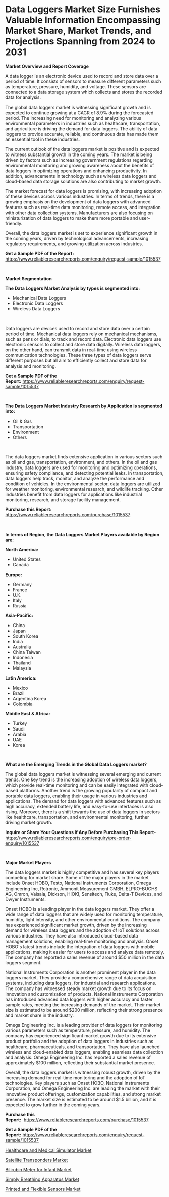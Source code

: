 <p><h1>Data Loggers Market Size Furnishes Valuable Information Encompassing Market Share, Market Trends, and Projections Spanning from 2024 to 2031</h1></p><p><strong>Market Overview and Report Coverage</strong></p>
<p><p>A data logger is an electronic device used to record and store data over a period of time. It consists of sensors to measure different parameters such as temperature, pressure, humidity, and voltage. These sensors are connected to a data storage system which collects and stores the recorded data for analysis.</p><p>The global data loggers market is witnessing significant growth and is expected to continue growing at a CAGR of 8.9% during the forecasted period. The increasing need for monitoring and analyzing various environmental parameters in industries such as healthcare, transportation, and agriculture is driving the demand for data loggers. The ability of data loggers to provide accurate, reliable, and continuous data has made them an essential tool in these industries.</p><p>The current outlook of the data loggers market is positive and is expected to witness substantial growth in the coming years. The market is being driven by factors such as increasing government regulations regarding environmental monitoring and growing awareness about the benefits of data loggers in optimizing operations and enhancing productivity. In addition, advancements in technology such as wireless data loggers and cloud-based data storage solutions are also contributing to market growth.</p><p>The market forecast for data loggers is promising, with increasing adoption of these devices across various industries. In terms of trends, there is a growing emphasis on the development of data loggers with advanced features such as real-time data monitoring, remote access, and integration with other data collection systems. Manufacturers are also focusing on miniaturization of data loggers to make them more portable and user-friendly.</p><p>Overall, the data loggers market is set to experience significant growth in the coming years, driven by technological advancements, increasing regulatory requirements, and growing utilization across industries.</p></p>
<p><strong>Get a Sample PDF of the Report:</strong> <a href="https://www.reliableresearchreports.com/enquiry/request-sample/1015537">https://www.reliableresearchreports.com/enquiry/request-sample/1015537</a></p>
<p>&nbsp;</p>
<p><strong>Market Segmentation</strong></p>
<p><strong>The Data Loggers Market Analysis by types is segmented into:</strong></p>
<p><ul><li>Mechanical Data Loggers</li><li>Electronic Data Loggers</li><li>Wireless Data Loggers</li></ul></p>
<p>&nbsp;</p>
<p><p>Data loggers are devices used to record and store data over a certain period of time. Mechanical data loggers rely on mechanical mechanisms, such as pens or dials, to track and record data. Electronic data loggers use electronic sensors to collect and store data digitally. Wireless data loggers, on the other hand, can transmit data in real-time using wireless communication technologies. These three types of data loggers serve different purposes but all aim to efficiently collect and store data for analysis and monitoring.</p></p>
<p><strong>Get a Sample PDF of the Report:</strong>&nbsp;<a href="https://www.reliableresearchreports.com/enquiry/request-sample/1015537">https://www.reliableresearchreports.com/enquiry/request-sample/1015537</a></p>
<p>&nbsp;</p>
<p><strong>The Data Loggers Market Industry Research by Application is segmented into:</strong></p>
<p><ul><li>Oil & Gas</li><li>Transportation</li><li>Environment</li><li>Others</li></ul></p>
<p>&nbsp;</p>
<p><p>The data loggers market finds extensive application in various sectors such as oil and gas, transportation, environment, and others. In the oil and gas industry, data loggers are used for monitoring and optimizing operations, ensuring safety compliance, and detecting potential leaks. In transportation, data loggers help track, monitor, and analyze the performance and condition of vehicles. In the environmental sector, data loggers are utilized for weather monitoring, environmental research, and wildlife tracking. Other industries benefit from data loggers for applications like industrial monitoring, research, and storage facility management.</p></p>
<p><strong>Purchase this Report:</strong>&nbsp; <a href="https://www.reliableresearchreports.com/purchase/1015537">https://www.reliableresearchreports.com/purchase/1015537</a></p>
<p>&nbsp;</p>
<p><strong>In terms of Region, the Data Loggers Market Players available by Region are:</strong></p>
<p>
    <p> <strong> North America: </strong>
        <ul>
            <li>United States</li>
            <li>Canada</li>
        </ul>
        </p> 
    <p> <strong> Europe: </strong>
        <ul>
            <li>Germany</li>
            <li>France</li>
            <li>U.K.</li>
            <li>Italy</li>
            <li>Russia</li>
        </ul>
        </p> 
    <p> <strong> Asia-Pacific: </strong>
        <ul>
            <li>China</li>
            <li>Japan</li>
            <li>South Korea</li>
            <li>India</li>
            <li>Australia</li>
            <li>China Taiwan</li>
            <li>Indonesia</li>
            <li>Thailand</li>
            <li>Malaysia</li>
        </ul>
        </p> 
    <p> <strong> Latin America: </strong>
        <ul>
            <li>Mexico</li>
            <li>Brazil</li>
            <li>Argentina Korea</li>
            <li>Colombia</li>
        </ul>
        </p> 
    <p> <strong> Middle East & Africa: </strong>
        <ul>
            <li>Turkey</li>
            <li>Saudi</li>
            <li>Arabia</li>
            <li>UAE</li>
            <li>Korea</li>
        </ul>
    </p>
    </p>
<p>&nbsp;</p>
<p><strong>What are the Emerging Trends in the Global Data Loggers market?</strong></p>
<p><p>The global data loggers market is witnessing several emerging and current trends. One key trend is the increasing adoption of wireless data loggers, which provide real-time monitoring and can be easily integrated with cloud-based platforms. Another trend is the growing popularity of compact and portable data loggers, enabling their usage in various industries and applications. The demand for data loggers with advanced features such as high accuracy, extended battery life, and easy-to-use interfaces is also rising. Moreover, there is a shift towards the use of data loggers in sectors like healthcare, transportation, and environmental monitoring, further driving market growth.</p></p>
<p><strong>Inquire or Share Your Questions If Any Before Purchasing This Report</strong>- <a href="https://www.reliableresearchreports.com/enquiry/pre-order-enquiry/1015537">https://www.reliableresearchreports.com/enquiry/pre-order-enquiry/1015537</a></p>
<p>&nbsp;</p>
<p><strong>Major Market Players</strong></p>
<p><p>The data loggers market is highly competitive and has several key players competing for market share. Some of the major players in the market include Onset HOBO, Testo, National Instruments Corporation, Omega Engineering Inc, Rotronic, Ammonit Measurement GMBH, ELPRO-BUCHS AG, Omron, Vaisala, Dickson, HIOKI, Sensitech, Fluke, Delta-T Devices, and Dwyer Instruments.</p><p>Onset HOBO is a leading player in the data loggers market. They offer a wide range of data loggers that are widely used for monitoring temperature, humidity, light intensity, and other environmental conditions. The company has experienced significant market growth, driven by the increasing demand for wireless data loggers and the adoption of IoT solutions across various industries. They have also introduced cloud-based data management solutions, enabling real-time monitoring and analysis. Onset HOBO's latest trends include the integration of data loggers with mobile applications, making it easier for users to access and analyze data remotely. The company has reported a sales revenue of around $50 million in the data loggers segment.</p><p>National Instruments Corporation is another prominent player in the data loggers market. They provide a comprehensive range of data acquisition systems, including data loggers, for industrial and research applications. The company has witnessed steady market growth due to its focus on innovation and customization of products. National Instruments Corporation has introduced advanced data loggers with higher accuracy and faster sample rates, meeting the increasing demands of the market. Their market size is estimated to be around $200 million, reflecting their strong presence and market share in the industry.</p><p>Omega Engineering Inc. is a leading provider of data loggers for monitoring various parameters such as temperature, pressure, and humidity. The company has experienced significant market growth due to its extensive product portfolio and the adoption of data loggers in industries such as healthcare, pharmaceuticals, and transportation. They have also launched wireless and cloud-enabled data loggers, enabling seamless data collection and analysis. Omega Engineering Inc. has reported a sales revenue of approximately $100 million, reflecting their substantial market presence.</p><p>Overall, the data loggers market is witnessing robust growth, driven by the increasing demand for real-time monitoring and the adoption of IoT technologies. Key players such as Onset HOBO, National Instruments Corporation, and Omega Engineering Inc. are leading the market with their innovative product offerings, customization capabilities, and strong market presence. The market size is estimated to be around $1.5 billion, and it is expected to grow further in the coming years.</p></p>
<p><strong>Purchase this Report:</strong>&nbsp;&nbsp;<a href="https://www.reliableresearchreports.com/purchase/1015537">https://www.reliableresearchreports.com/purchase/1015537</a></p>
<p></p>
<p><strong>Get a Sample PDF of the Report:</strong>&nbsp;<a href="https://www.reliableresearchreports.com/enquiry/request-sample/1015537">https://www.reliableresearchreports.com/enquiry/request-sample/1015537</a></p>
<p><p><a href="https://medium.com/@jessicajones1965/healthcare-and-medical-simulator-market-analysis-its-cagr-market-segmentation-and-global-industry-ffb49b63dc8f">Healthcare and Medical Simulator Market</a></p><p><a href="https://github.com/ashepherd82/Market-Research-Report-List-2/blob/main/satellite-transponders-market.md">Satellite Transponders Market</a></p><p><a href="https://medium.com/@jessicajones1965/bilirubin-meter-for-infant-market-trends-forecast-and-competitive-analysis-to-2030-cd07101cf086">Bilirubin Meter for Infant Market</a></p><p><a href="https://medium.com/@jessicajones1965/decoding-simply-breathing-apparatus-market-metrics-market-share-trends-and-growth-patterns-cab65def46e5">Simply Breathing Apparatus Market</a></p><p><a href="https://github.com/FassouRP/Market-Research-Report-List-2/blob/main/printed-and-flexible-sensors-market.md">Printed and Flexible Sensors Market</a></p></p>